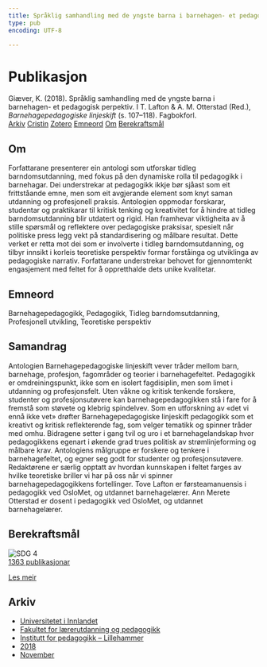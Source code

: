 ```yaml
---
title: Språklig samhandling med de yngste barna i barnehagen- et pedagogisk perpektiv
type: pub
encoding: UTF-8

---
```

<h1>Publikasjon</h1>
<article id="csl-bib-container-YXJN2XN5" class="csl-bib-container">
  <div class="csl-bib-body"> <div class="csl-entry">Giæver, K. (2018). Språklig samhandling med de yngste barna i barnehagen- et pedagogisk perpektiv. I T. Lafton &#38; A. M. Otterstad (Red.), <i>Barnehagepedagogiske linjeskift</i> (s. 107–118). Fagbokforl.</div> </div>
  <div class="csl-bib-buttons">
    <a href="#taxonomy-article-YXJN2XN5" alt="archive" class="csl-bib-button">Arkiv</a>
    <a href="https://app.cristin.no/results/show.jsf?id=1637784" alt="Cristin" class="csl-bib-button">Cristin</a>
    <a href="http://zotero.org/groups/5881554/items/YXJN2XN5" alt="Zotero" class="csl-bib-button">Zotero</a>
    <a href="#keywords-article-YXJN2XN5" alt="keywords" class="csl-bib-button">Emneord</a>
    <a href="#about-article-YXJN2XN5" alt="about_pub" class="csl-bib-button">Om</a>
    <a href="#sdg-article-YXJN2XN5" alt="sdg" class="csl-bib-button">Berekraftsmål</a>
  </div>
  <div id="csl-bib-meta-container-YXJN2XN5"></div>
</article>
<div id="csl-bib-meta-YXJN2XN5" class="csl-bib-meta">
  <article id="about-article-YXJN2XN5" class="about_pub-article">
    <h1>Om</h1>
    Forfattarane presenterer ein antologi som utforskar tidleg barndomsutdanning, med fokus på den dynamiske rolla til pedagogikk i barnehagar. Dei understrekar at pedagogikk ikkje bør sjåast som eit frittståande emne, men som eit avgjerande element som knyt saman utdanning og profesjonell praksis. Antologien oppmodar forskarar, studentar og praktikarar til kritisk tenking og kreativitet for å hindre at tidleg barndomsutdanning blir utdatert og rigid. Han framhevar viktigheita av å stille spørsmål og reflektere over pedagogiske praksisar, spesielt når politiske press legg vekt på standardisering og målbare resultat. Dette verket er retta mot dei som er involverte i tidleg barndomsutdanning, og tilbyr innsikt i korleis teoretiske perspektiv formar forståinga og utviklinga av pedagogiske narrativ. Forfattarane understrekar behovet for gjennomtenkt engasjement med feltet for å oppretthalde dets unike kvalitetar.
  </article>
  <article id="keywords-article-YXJN2XN5" class="keywords-article">
    <h1>Emneord</h1>
    Barnehagepedagogikk, Pedagogikk, Tidleg barndomsutdanning, Profesjonell utvikling, Teoretiske perspektiv
  </article>
  <article id="abstract-article-YXJN2XN5" class="abstract-article">
    <h1>Samandrag</h1>
    Antologien Barnehagepedagogiske linjeskift vever tråder mellom barn, barnehage, profesjon, fagområder og teorier i barnehagefeltet. Pedagogikk er omdreiningspunkt, ikke som en isolert fagdisiplin, men som limet i utdanning og profesjonsfelt. Uten våkne og kritisk tenkende forskere, studenter og profesjonsutøvere kan barnehagepedagogikken stå i fare for å fremstå som støvete og klebrig spindelvev. Som en utforskning av «det vi ennå ikke vet» drøfter Barnehagepedagogiske linjeskift pedagogikk som et kreativt og kritisk reflekterende fag, som velger tematikk og spinner tråder med omhu. Bidragene setter i gang tvil og uro i et barnehagelandskap hvor pedagogikkens egenart i økende grad trues politisk av strømlinjeforming og målbare krav. Antologiens målgruppe er forskere og tenkere i barnehagefeltet, og egner seg godt for studenter og profesjonsutøvere. Redaktørene er særlig opptatt av hvordan kunnskapen i feltet farges av hvilke teoretiske briller vi har på oss når vi spinner barnehagepedagogikkens fortellinger. Tove Lafton er førsteamanuensis i pedagogikk ved OsloMet, og utdannet barnehagelærer. Ann Merete Otterstad er dosent i pedagogikk ved OsloMet, og utdannet barnehagelærer.
  </article>
  <article id="sdg-article-YXJN2XN5" class="sdg-article">
    <h1>Berekraftsmål</h1>
    <div class="sdg-container"><div id="sdg4" class="sdg">
        <img src="{{< params subfolder >}}images/sdg/sdg04_nn.png" class="image" alt="SDG 4">
        <div class="sdg-overlay">
          <a href="{{< params subfolder >}}nn/archive/?sdg=4#archive" class="sdg-publication-count"><span>1363</span> publikasjonar</a>
          <p><a href="https://fn.no/om-fn/fns-baerekraftsmaal/god-utdanning?lang=nno-NO" class="sdg-read-more">Les meir</a></p>
        </div>
      </div></div>
  </article>
  <article id="taxonomy-article-YXJN2XN5" class="taxonomy-article">
    <h1>Arkiv</h1>
    <ul>
      <li><a href="{{< params subfolder >}}nn/archive/?key=3DCRN523">Universitetet i Innlandet</a></li>
      <li><a href="{{< params subfolder >}}nn/archive/?key=WYNZA47F">Fakultet for lærerutdanning og pedagogikk</a></li>
      <li><a href="{{< params subfolder >}}nn/archive/?key=L8MA547R">Institutt for pedagogikk – Lillehammer</a></li>
      <li><a href="{{< params subfolder >}}nn/archive/?key=X2Y974UN">2018</a></li>
      <li><a href="{{< params subfolder >}}nn/archive/?key=P4Q39ASJ">November</a></li>
    </ul>
  </article>
</div>
